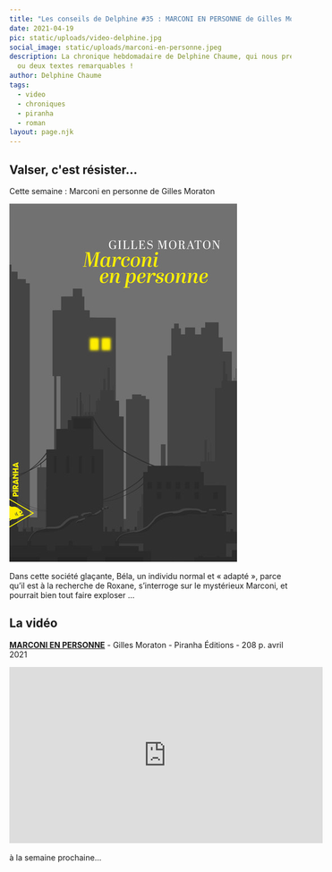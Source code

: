 ```yaml
---
title: "Les conseils de Delphine #35 : MARCONI EN PERSONNE de Gilles Moraton"
date: 2021-04-19
pic: static/uploads/video-delphine.jpg
social_image: static/uploads/marconi-en-personne.jpeg
description: La chronique hebdomadaire de Delphine Chaume, qui nous présente un
  ou deux textes remarquables !
author: Delphine Chaume
tags:
  - video
  - chroniques
  - piranha
  - roman
layout: page.njk
---
```

## Valser, c'est résister...

Cette semaine : Marconi en personne de Gilles Moraton

![Fond gris, des immeubles d'habitation plus foncés se détachent, seules deux fenetres au dernier étage du plus éloigné sont allumées et brillent en jaune vif. Nom de l'auteur en haut, en blanc, et titre du livre dans le meme jaune que celui des fenetres en-dessous.](static/uploads/marconi-en-personne.jpeg "Marconi en personne")

Dans cette société glaçante, Béla, un individu normal et « adapté », parce qu’il est à la recherche de Roxane, s’interroge sur le mystérieux Marconi, et pourrait bien tout faire exploser ... 

## La vidéo

**[MARCONI EN PERSONNE](http://www.piranha.fr/livre/marconi_en_personne#tab-8)** - Gilles Moraton - Piranha Éditions - 208 p. avril 2021

<iframe width="560" height="315" src="https://www.youtube-nocookie.com/embed/F5uF9PhRt6w" title="YouTube video player" frameborder="0" allow="accelerometer; autoplay; clipboard-write; encrypted-media; gyroscope; picture-in-picture" allowfullscreen></iframe>

à la semaine prochaine...